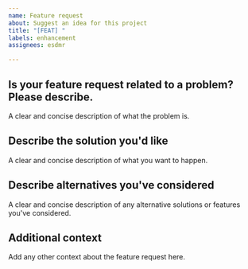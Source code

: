 ```yaml
---
name: Feature request
about: Suggest an idea for this project
title: "[FEAT] "
labels: enhancement
assignees: esdmr

---
```


## Is your feature request related to a problem? Please describe.
A clear and concise description of what the problem is.

## Describe the solution you'd like
A clear and concise description of what you want to happen.

## Describe alternatives you've considered
A clear and concise description of any alternative solutions or features you've
considered.

## Additional context
Add any other context about the feature request here.
